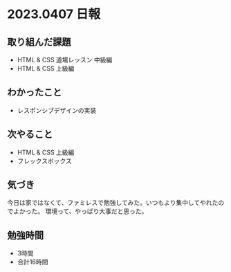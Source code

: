 # 2023.0407 日報

## 取り組んだ課題
- HTML & CSS 道場レッスン 中級編
- HTML & CSS 上級編

## わかったこと
- レスポンシブデザインの実装

## 次やること
- HTML & CSS 上級編
- フレックスボックス

## 気づき
今日は家ではなくて、ファミレスで勉強してみた。いつもより集中してやれたのでよかった。
環境って、やっぱり大事だと思った。
 
## 勉強時間
- 3時間
- 合計16時間
